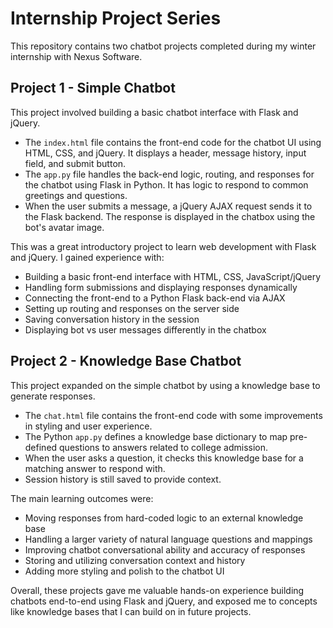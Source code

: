 # Internship Project Series

This repository contains two chatbot projects completed during my winter internship with Nexus Software.

## Project 1 - Simple Chatbot

This project involved building a basic chatbot interface with Flask and jQuery.

- The `index.html` file contains the front-end code for the chatbot UI using HTML, CSS, and jQuery. It displays a header, message history, input field, and submit button.
- The `app.py` file handles the back-end logic, routing, and responses for the chatbot using Flask in Python. It has logic to respond to common greetings and questions.
- When the user submits a message, a jQuery AJAX request sends it to the Flask backend. The response is displayed in the chatbox using the bot's avatar image.

This was a great introductory project to learn web development with Flask and jQuery. I gained experience with:

- Building a basic front-end interface with HTML, CSS, JavaScript/jQuery
- Handling form submissions and displaying responses dynamically
- Connecting the front-end to a Python Flask back-end via AJAX
- Setting up routing and responses on the server side
- Saving conversation history in the session
- Displaying bot vs user messages differently in the chatbox

## Project 2 - Knowledge Base Chatbot

This project expanded on the simple chatbot by using a knowledge base to generate responses.

- The `chat.html` file contains the front-end code with some improvements in styling and user experience.
- The Python `app.py` defines a knowledge base dictionary to map pre-defined questions to answers related to college admission.
- When the user asks a question, it checks this knowledge base for a matching answer to respond with.
- Session history is still saved to provide context.

The main learning outcomes were:

- Moving responses from hard-coded logic to an external knowledge base
- Handling a larger variety of natural language questions and mappings
- Improving chatbot conversational ability and accuracy of responses
- Storing and utilizing conversation context and history
- Adding more styling and polish to the chatbot UI

Overall, these projects gave me valuable hands-on experience building chatbots end-to-end using Flask and jQuery, and exposed me to concepts like knowledge bases that I can build on in future projects.
